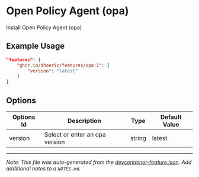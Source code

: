 
# Open Policy Agent (opa)

Install Open Policy Agent (opa)

## Example Usage

```json
"features": {
    "ghcr.io/dhoeric/features/opa:1": {
        "version": "latest"
    }
}
```

## Options

| Options Id | Description | Type | Default Value |
|-----|-----|-----|-----|
| version | Select or enter an opa version | string | latest |



---

_Note: This file was auto-generated from the [devcontainer-feature.json](https://github.com/dhoeric/features/blob/main/src/opa/devcontainer-feature.json).  Add additional notes to a `NOTES.md`._
